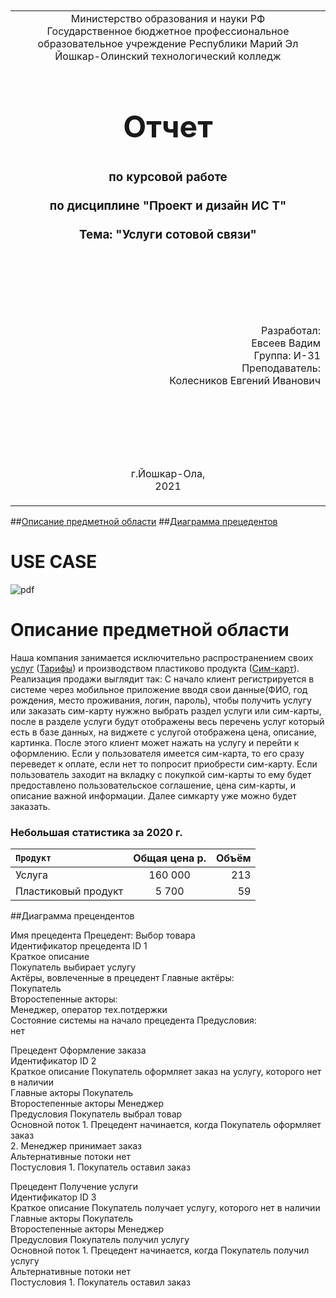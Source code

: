 <table style="width: 100%;">
  <tr>
    <td style="text-align: center; border: none;">
    Министерство образования и науки РФ<br>
Государственное бюджетное профессиональное образовательное учреждение Республики Марий Эл<br>
Йошкар-Олинский технологический колледж
</td>
  </tr>
  <tr>
    <td style="text-align: center; border: none; height: 15em;">
    <h2 style="font-size:3em;">Отчет</h2>
      <h3>по курсовой работе<br><br> по дисциплине "Проект и дизайн ИС Т"<br><br> Тема:<b> "Услуги сотовой связи"<b> </h3></td>
  </tr>
  <tr>
    <br><br><td style="text-align: right; border: none; height: 20em;">
      Разработал:<br/>
      Евсеев Вадим<br>
      Группа: И-31<br>
      Преподаватель:<br>
      Колесников Евгений Иванович
    </td>
  </tr>
  <tr>
    <td style="text-align: center; border: none; height: 5em;">
    г.Йошкар-Ола,<br> 2021</td>
  </tr>
</table>

<div style="page-break-after: always;"></div>

##[Описание предметной области](https://github.com/Lairon1/UML/blob/main/README.md#%D0%BE%D0%BF%D0%B8%D1%81%D0%B0%D0%BD%D0%B8%D0%B5-%D0%BF%D1%80%D0%B5%D0%B4%D0%BC%D0%B5%D1%82%D0%BD%D0%BE%D0%B9-%D0%BE%D0%B1%D0%BB%D0%B0%D1%81%D1%82%D0%B8) 
##[Диаграмма прецедентов](https://github.com/Lairon1/UML/blob/main/README.md#%D0%BE%D0%BF%D0%B8%D1%81%D0%B0%D0%BD%D0%B8%D0%B5-%D0%BF%D1%80%D0%B5%D0%B4%D0%BC%D0%B5%D1%82%D0%BD%D0%BE%D0%B9-%D0%BE%D0%B1%D0%BB%D0%B0%D1%81%D1%82%D0%B8) 
# USE CASE

![pdf](images/pdf%20image.bmp)

# Описание предметной области

Наша компания занимается исключительно распространением своих [услуг](https://ru.wikipedia.org/wiki/%D0%A3%D1%81%D0%BB%D1%83%D0%B3%D0%B0) ([Тарифы](https://ru.wikipedia.org/wiki/%D0%A2%D0%B0%D1%80%D0%B8%D1%84)) и производством пластиково продукта ([Сим-карт](https://ru.wikipedia.org/wiki/%D0%A1%D0%B8%D0%BC-%D0%BA%D0%B0%D1%80%D1%82%D0%B0)). Реализация продажи выглядит так: С начало клиент регистрируется в системе через мобильное приложение вводя свои данные(ФИО, год рождения, место проживания, логин, пароль), чтобы получить услугу или заказать сим-карту нужжно выбрать раздел услуги или сим-карты, после в разделе услуги будут отображены весь перечень услуг который есть в базе данных, на виджете с услугой отображена цена, описание, картинка. После этого клиент может нажать на услугу и перейти к оформлению. Если у пользователя имеется сим-карта, то его сразу переведет к оплате, если нет то попросит приобрести сим-карту. Если пользователь заходит на вкладку с покупкой сим-карты то ему будет предоставлено пользовательское соглашение, цена сим-карты, и описание важной информации. Далее симкарту уже можно будет заказать.  

### Небольшая статистика за 2020 г.
<code>Продукт      | Общая цена р. | Объём
:-------- |:-----:| -------:
Услуга | 160 000  | 213
Пластиковый продукт| 5 700    | 59
</code>
  
  
  ##Диаграмма прецендентов
  
Имя прецедента	Прецедент: Выбор товара</br>
Идентификатор прецедента	ID 1</br>
Краткое описание	</br>
Покупатель выбирает услугу</br>
Актёры, вовлеченные в прецедент	Главные актёры:</br>
Покупатель</br>
Второстепенные акторы:</br>
Менеджер, оператор тех.потдержки</br>
Состояние системы на начало прецедента	Предусловия:</br>
нет</br>


Прецедент	Оформление заказа</br>
Идентификатор	ID 2</br>
Краткое описание	Покупатель оформляет заказ на услугу, которого нет в наличии</br>
Главные акторы	Покупатель</br>
Второстепенные акторы	Менеджер</br>
Предусловия	Покупатель выбрал товар</br>
Основной поток	1. Прецедент начинается, когда Покупатель оформляет заказ</br>
2. Менеджер принимает заказ</br>
Альтернативные потоки	нет</br>
Постусловия	1. Покупатель оставил заказ</br>

Прецедент	Получение услуги</br>
Идентификатор	ID 3</br>
Краткое описание	Покупатель получает услугу, которого нет в наличии</br>
Главные акторы	Покупатель</br>
Второстепенные акторы	Менеджер</br>
Предусловия	Покупатель получил услугу</br>
Основной поток	1. Прецедент начинается, когда Покупатель получил услугу</br>
Альтернативные потоки	нет</br>
Постусловия	1. Покупатель оставил заказ







